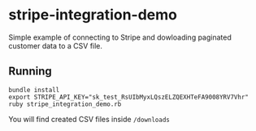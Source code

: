 # stripe-integration-demo

Simple example of connecting to Stripe and dowloading paginated customer data to a CSV file.

## Running

```
bundle install
export STRIPE_API_KEY="sk_test_RsUIbMyxLQszELZQEXHTeFA9008YRV7Vhr"
ruby stripe_integration_demo.rb
```

You will find created CSV files inside `/downloads`
